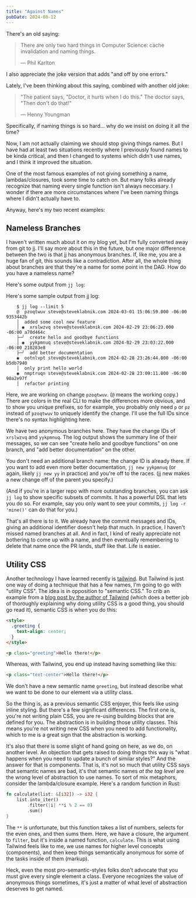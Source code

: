 ```yaml
---
title: "Against Names"
pubDate: 2024-08-12
---
```


There's an old saying:

> There are only two hard things in Computer Science: cache invalidation and
> naming things.
>
> ― Phil Karlton

I also appreciate the joke version that adds "and off by one errors."

Lately, I've been thinking about this saying, combined with another old joke:

> "The patient says, "Doctor, it hurts when I do this." The doctor says, "Then
> don't do that!"
>
> ― Henny Youngman

Specifically, if naming things is so hard... why do we insist on doing it all
the time?

Now, I am not actually claiming we should stop giving things names. But I have
had at least two situations recently where I previously found names to be kinda
critical, and then I changed to systems which didn't use names, and I think it
improved the situation.

One of the most famous examples of not giving something a name,
lambdas/closures, took some time to catch on. But many folks already recognize
that naming every single function isn't always neccesary. I wonder if there are
more circumstances where I've been naming things where I didn't actually have
to.

Anyway, here's my two recent examples:

## Nameless Branches

I haven't written much about it on my blog yet, but I'm fully converted away
from git to [jj]. I'll say more about this in the future, but one major
difference between the two is that jj has anonymous branches. If, like me,
you are a huge fan of git, this sounds like a contradiction. After all, the
whole thing about branches are that they're a name for some point in the DAG.
How do you have a nameless name?

Here's some output from `jj log`:

Here's some sample output from jj log:

```text
    $ jj log --limit 5
    @  pzoqtwuv steve@steveklabnik.com 2024-03-01 15:06:59.000 -06:00 9353442b
    │  added some cool new feature
    │ ◉  xrslwzvq steve@steveklabnik.com 2024-02-29 23:06:23.000 -06:00 a70d464c
    ├─╯  create hello and goodbye functions
    │ ◉  yykpmnuq steve@steveklabnik.com 2024-02-29 23:03:22.000 -06:00 210283e8
    ├─╯  add better documentation
    ◉  ootnlvpt steve@steveklabnik.com 2024-02-28 23:26:44.000 -06:00 b5db7940
    │  only print hello world
    ◉  nmptruqn steve@steveklabnik.com 2024-02-28 23:09:11.000 -06:00 90a2e97f
    │  refactor printing
```

Here, we are working on change `pzoqtwuv`. (`@` means the working copy.) There
are colors in the real CLI to make the differences more obvious, and to show you
unique prefixes, so for example, you probably only need `p` or `pz` instead of
`pzoqtwuv` to uniquely identify the change. I'll use the full IDs since there's
no syntax highlighting here.

We have two anonymous branches here. They have the change IDs of `xrslwzvq` and
`yykpmnuq`. The log output shows the summary line of their messages, so we can
see "create hello and goodbye functions" on one branch, and "add better
documentation" on the other.

You don't need an additional branch name: the change ID is already there. If you
want to add even more better documentation, `jj new yykpmnuq` (or again, likely
`jj new yy` in practice) and you're off to the races. (jj new makes a new change
off of the parent you specify.)

(And if you're in a larger repo with more outstanding branches, you can ask `jj
log` to show specific subsets of commits. It has a powerful DSL that lets you do
so. For example, say you only want to see your commits, `jj log -r 'mine()'` can
do that for you.)

That's all there is to it. We already have the commit messages and IDs, giving
an additional identifier doesn't help that much. In practice, I haven't missed
named branches at all. And in fact, I kind of really appreciate not bothering to
come up with a name, and then eventually remembering to delete that name once
the PR lands, stuff like that. Life is easier.

[jj]: https://github.com/martinvonz/jj

## Utility CSS

Another technology I have learned recently is [tailwind][]. But Tailwind is just
one way of doing a technique that has a few names, I'm going to go with "utility
CSS". The idea is in opposition to "semantic CSS." To crib an example from a
[blog post by the author of Tailwind][] (which does a better job of thoroughly
explaining why doing utility CSS is a good thing, you should go read it),
semantic CSS is when you do this:

```html
<style>
  .greeting {
    text-align: center;
  }
</style>

<p class="greeting">Hello there!</p>
```

Whereas, with Tailwind, you end up instead having something like this:

```html
<p class="text-center">Hello there!</p>
```

We don't have a new semantic name `greeting`, but instead describe what
we want to be done to our element via a utility class.

So the thing is, as a previous semantic CSS enjoyer, this feels like using
inline styling. But there's a few significant differences. The first one is,
you're not writing plain CSS, you are re-using building blocks that are defined
for you. The abstraction is in building those utility classes. This means you're
not writing new CSS when you need to add functionality, which to me is a great
sign that the abstraction is working.

It's also that there is some slight of hand going on here, as we do, on another
level. An objection that gets raised to doing things this way is "what happens
when you need to update a bunch of similar styles?" And the answer for that is
components. That is, it's not so much that utility CSS says that semantic names
are bad, it's that semantic names _at the tag level_ are the wrong level of
abstraction to use names. To sort of mix metaphors, consider the lambda/closure
example. Here's a random function in Rust:

```rust
fn calculate(list: &[i32]) -> i32 {
    list.into_iter()
        .filter(|i| **i % 2 == 0)
        .sum()
}
```

The `**` is unfortunate, but this function takes a list of numbers, selects for
the even ones, and then sums them. Here, we have a closure, the argument to
`filter`, but it's inside a named function, `calculate`. This is what using
Tailwind feels like to me, we use names for higher level concepts (components),
and then keep things semantically anonymous for some of the tasks inside of them
(markup).

Heck, even the most pro-semantic-styles folks don't advocate that you must give
every single element a class. Everyone recognizes the value of anonymous things
sometimes, it's just a matter of what level of abstraction deserves to get
named.

[tailwind]: https://tailwindcss.com/
[blog post by the author of Tailwind]: https://adamwathan.me/css-utility-classes-and-separation-of-concerns/
